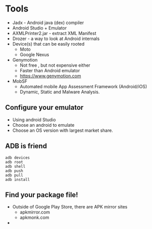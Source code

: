 # Tools
- Jadx - Android java (dex) compiler
- Android Studio + Emulator
- AXMLPrinter2.jar - extract XML Manifest
- Drozer - a way to look at Android internals
- Device(s) that can be easily rooted
	- Moto
	- Google Nexus
- Genymotion
	- Not free , but not expensive either
	- Faster than Android emulator
	- https://www.genymotion.com
- MobSF
	- Automated mobile App Assessment Framework (Android/iOS)
	- Dynamic, Static and Malware Analysis.

## Configure your emulator
- Using android Studio
- Choose an android to emulate
- Choose an OS version with largest market share.

## ADB is friend
```
adb devices
adb root
adb shell
adb push
adb pull
adb install
```

## Find your package file!
- Outside of Google Play Store, there are APK mirror sites
	- apkmirror.com
	- apkmonk.com
- 